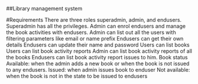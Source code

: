 ##Library management system

#Requirements
There are three roles superadmin, admin, and endusers.
Superadmin has all the privileges. 
Admin can enrol endusers and manage the book activities with endusers.
Admin can list out all the users with filtering parameters like email or name prefix
Endusers can get their own details 
Endusers can update their name and password
Users can list books
Users can list book activity reports
	Admin can list book activity reports of all the books 
 	Endusers can list book activity report issues to him.
Book status
	Available: when the admin adds a new book or when the book is not issued to any endusers.
	Issued: when admin issues book to enduser
	Not available: when the book is not in the state to be issued to endusers

